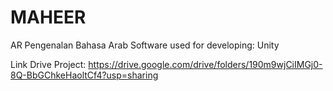 # MAHEER
AR Pengenalan Bahasa Arab
Software used for developing: Unity

Link Drive Project: https://drive.google.com/drive/folders/190m9wjCiIMGj0-8Q-BbGChkeHaoltCf4?usp=sharing
